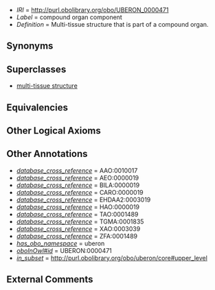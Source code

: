  * *IRI* = http://purl.obolibrary.org/obo/UBERON_0000471
 * *Label* = compound organ component
 * *Definition* = Multi-tissue structure that is part of a compound organ.

## Synonyms


## Superclasses

 * [multi-tissue structure](../../UBERON/81/UBERON_0000481.md)

## Equivalencies


## Other Logical Axioms


## Other Annotations

 * *[database_cross_reference](../../ef/oboInOwl#hasDbXref.md)* = AAO:0010017
 * *[database_cross_reference](../../ef/oboInOwl#hasDbXref.md)* = AEO:0000019
 * *[database_cross_reference](../../ef/oboInOwl#hasDbXref.md)* = BILA:0000019
 * *[database_cross_reference](../../ef/oboInOwl#hasDbXref.md)* = CARO:0000019
 * *[database_cross_reference](../../ef/oboInOwl#hasDbXref.md)* = EHDAA2:0003019
 * *[database_cross_reference](../../ef/oboInOwl#hasDbXref.md)* = HAO:0000019
 * *[database_cross_reference](../../ef/oboInOwl#hasDbXref.md)* = TAO:0001489
 * *[database_cross_reference](../../ef/oboInOwl#hasDbXref.md)* = TGMA:0001835
 * *[database_cross_reference](../../ef/oboInOwl#hasDbXref.md)* = XAO:0003039
 * *[database_cross_reference](../../ef/oboInOwl#hasDbXref.md)* = ZFA:0001489
 * *[has_obo_namespace](../../ce/oboInOwl#hasOBONamespace.md)* = uberon
 * *[oboInOwl#id](../../id/oboInOwl#id.md)* = UBERON:0000471
 * *[in_subset](../../et/oboInOwl#inSubset.md)* = http://purl.obolibrary.org/obo/uberon/core#upper_level

## External Comments

